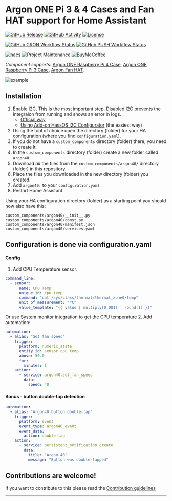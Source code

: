 # Argon ONE Pi 3 & 4 Cases and Fan HAT support for Home Assistant

[![GitHub Release][releases-shield]][releases]
[![GitHub Activity][commits-shield]][commits]
[![License][license-shield]](LICENSE)

[![GitHub CRON Workflow Status][cron-build-shield]][cron-build]
[![GitHub PUSH Workflow Status][push-build-shield]][push-build]

[![hacs][hacsbadge]][hacs]
![Project Maintenance][maintenance-shield]
[![BuyMeCoffee][buymecoffeebadge]][buymecoffee]


_Component supports:_ [Argon ONE Raspberry Pi 4 Case][argon_one_pi4], [Argon ONE Raspberry Pi 3 Case][argon_one_pi3], [Argon Fan HAT][argon_fan_hat].

![example][exampleimg]

## Installation

1. Enable I2C. This is the most important step. Disabled I2C prevents the integraion from running and shows an error in logs.
   * [Official way](https://www.home-assistant.io/common-tasks/os#enable-i2c-via-home-assistant-operating-system-terminal)
   * [Using Add-on HassOS I2C Configurator](https://community.home-assistant.io/t/add-on-hassos-i2c-configurator/264167) (the easiest way)
3. Using the tool of choice open the directory (folder) for your HA configuration (where you find `configuration.yaml`).
4. If you do not have a `custom_components` directory (folder) there, you need to create it.
5. In the `custom_components` directory (folder) create a new folder called `argon40`.
6. Download _all_ the files from the `custom_components/argon40/` directory (folder) in this repository.
7. Place the files you downloaded in the new directory (folder) you created.
8. Add `argon40:` to your `configuration.yaml`
9. Restart Home Assistant

Using your HA configuration directory (folder) as a starting point you should now also have this:

```text
custom_components/argon40/__init__.py
custom_components/argon40/const.py
custom_components/argon40/manifest.json
custom_components/argon40/services.yaml
```

## Configuration is done via configuration.yaml

<!---->

#### Config

1. Add CPU Temperature sensor:
```yaml
command_line:
  - sensor:
      name: CPU Temp
      unique_id: cpu_temp
      command: "cat /sys/class/thermal/thermal_zone0/temp"
      unit_of_measurement: "°C"
      value_template: "{{ value | multiply(0.001) | round(1) }}"
```
Or use [System monitor](https://www.home-assistant.io/integrations/systemmonitor/#processor-temperature) integration to get the CPU temperature
2. Add automation:
```yaml
automation:
  - alias: "Set fan speed"
    trigger:
      platform: numeric_state
      entity_id: sensor.cpu_temp
      above: 50.0
      for:
        minutes: 1
    action:
      - service: argon40.set_fan_speed
        data:
          speed: 40
```

#### Bonus - button double-tap detection

```yaml
automation:
  - alias: "Argon40 button double-tap"
    trigger:
      platform: event
      event_type: argon40_event
      event_data:
        action: double-tap
    action:
      - service: persistent_notification.create
        data:
          title: "Argon 40"
          message: "Button was double-tapped"
```

## Contributions are welcome!

If you want to contribute to this please read the [Contribution guidelines](CONTRIBUTING.md)

***

[argon_one_pi4]: https://www.argon40.com/argon-one-raspberry-pi-4-case.html
[argon_one_pi3]: https://www.argon40.com/argon-one-raspberry-pi-3-case.html
[argon_fan_hat]: https://www.argon40.com/argon-fan-hat-for-raspberry-pi-4-raspberry-pi-3b-and-raspberry-pi-3-b.html

[buymecoffee]: https://www.buymeacoffee.com/Misiu
[buymecoffeebadge]: https://img.shields.io/badge/buy%20me%20a%20coffee-donate-yellow.svg?style=for-the-badge

[commits]: https://github.com/Misiu/argon40/commits/master
[commits-shield]: https://img.shields.io/github/commit-activity/y/Misiu/argon40.svg?style=for-the-badge

[hacs]: https://github.com/custom-components/hacs
[hacsbadge]: https://img.shields.io/badge/HACS-Custom-orange.svg?style=for-the-badge

[exampleimg]: example.png

[license-shield]: https://img.shields.io/github/license/Misiu/argon40.svg?style=for-the-badge
[maintenance-shield]: https://img.shields.io/badge/maintainer-%40Misiu-blue.svg?style=for-the-badge

[releases-shield]: https://img.shields.io/github/release/Misiu/argon40.svg?style=for-the-badge
[releases]: https://github.com/Misiu/argon40/releases

[cron-build-shield]: https://img.shields.io/github/actions/workflow/status/Misiu/argon40/cron.yml?label=CRON&style=for-the-badge
[cron-build]: https://github.com/Misiu/argon40/actions/workflows/cron.yml

[push-build-shield]: https://img.shields.io/github/actions/workflow/status/Misiu/argon40/pull_and_push.yml?label=PULL%20%26%20PUSH&style=for-the-badge
[push-build]: https://github.com/Misiu/argon40/actions/workflows/pull_and_push.yml

